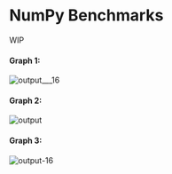 # NumPy Benchmarks

WIP

#### Graph 1:

![output___16](https://user-images.githubusercontent.com/62256509/127099411-f5ed20d8-e4ff-42b5-8d07-01959d2b2891.jpg)


#### Graph 2:

![output](https://user-images.githubusercontent.com/62256509/127099453-e50cc77b-ecd4-4b30-b337-94030119878d.jpg)


#### Graph 3:

![output-16](https://user-images.githubusercontent.com/62256509/127099493-3fb25787-e1b8-43a0-ad85-62b5f1912cbd.jpg)

